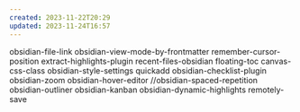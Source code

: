 ```yaml
---
created: 2023-11-22T20:29
updated: 2023-11-24T16:57
---
```

obsidian-file-link
obsidian-view-mode-by-frontmatter
remember-cursor-position
extract-highlights-plugin
recent-files-obsidian
floating-toc
canvas-css-class
obsidian-style-settings
quickadd
obsidian-checklist-plugin
obsidian-zoom
obsidian-hover-editor
//obsidian-spaced-repetition
obsidian-outliner
obsidian-kanban
obsidian-dynamic-highlights
remotely-save